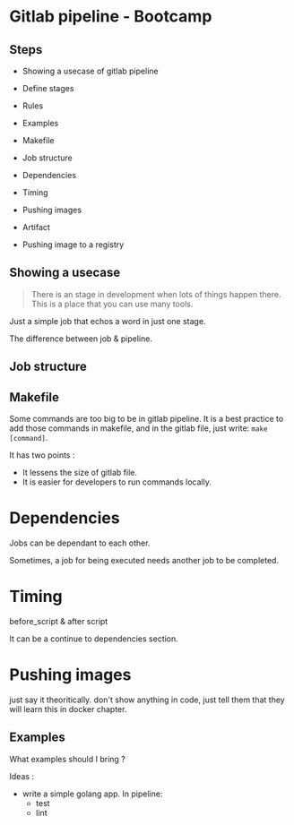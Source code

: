 # Gitlab pipeline - Bootcamp

## Steps 

- Showing a usecase of gitlab pipeline 
- Define stages
- Rules
- Examples
- Makefile
- Job structure
- Dependencies
- Timing
- Pushing images
- Artifact

- Pushing image to a registry 

## Showing a usecase

> There is an stage in development when lots of things happen there. This is a place that you can use many tools. 

Just a simple job that echos a word in just one stage. 

The difference between job & pipeline. 

## Job structure



## Makefile 

Some commands are too big to be in gitlab pipeline. It is a best practice to add those commands in makefile, and in the gitlab file, just write: `make [command]`.

It has two points : 
- It lessens the size of gitlab file. 
- It is easier for developers to run commands locally. 

# Dependencies

Jobs can be dependant to each other. 

Sometimes, a job for being executed needs another job to be completed.

# Timing

before_script & after script

It can be a continue to dependencies section. 

# Pushing images

just say it theoritically. don't show anything in code, just tell them that they will learn this in docker chapter. 

## Examples

What examples should I bring ?

Ideas : 
- write a simple golang app. In pipeline: 
    - test
    - lint
